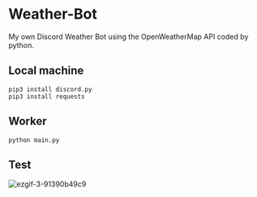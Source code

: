 # Weather-Bot
My own Discord Weather Bot using the OpenWeatherMap API coded by python.

## Local machine
```
pip3 install discord.py
pip3 install requests
```

## Worker
```
python main.py
```

## Test
![ezgif-3-91390b49c9](https://user-images.githubusercontent.com/105253900/227430148-77fbbe34-187d-4b37-a6b4-eb2a6f97ac9c.gif)
